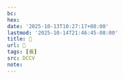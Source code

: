 ```yaml
---
bc:
hex:
date: '2025-10-13T10:27:17+08:00'
lastmod: '2025-10-14T21:46:45-08:00'
title: 􂘄
url: 􂘄
tags: [養]
src: DCCV
note:
---
```

